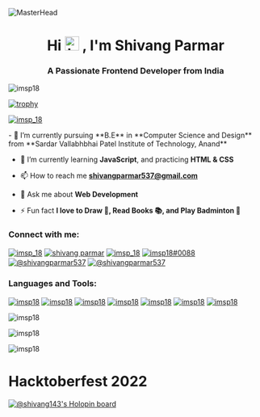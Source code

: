 ![MasterHead](https://media.discordapp.net/attachments/910374452032852009/1021436919558717580/Blue_Professional_Graphic_Designer_Profile_LinkedIn_Banner_.gif?width=1025&height=256)
<h1 align="center">Hi <img src="https://user-images.githubusercontent.com/1303154/88677602-1635ba80-d120-11ea-84d8-d263ba5fc3c0.gif" width="28px" height="28px" alt="hi">
, I'm Shivang Parmar</h1>
<h3 align="center">A Passionate Frontend Developer from India</h3>
<p align="left"> <img src="https://komarev.com/ghpvc/?username=imsp18&label=Profile%20views&color=0e75b6&style=flat" alt="imsp18" /> </p>

[![trophy](https://github-profile-trophy.vercel.app/?username=imsp18&theme=onedark)](https://github.com/imsp18/github-profile-trophy)

<p align="left"> <a href="https://twitter.com/imsp_18" target="blank"><img src="https://img.shields.io/twitter/follow/imsp_18?logo=twitter&style=for-the-badge" alt="imsp_18" /></a> </p>
- 🔭 I’m currently pursuing **B.E** in **Computer Science and Design** from **Sardar Vallabhbhai Patel Institute of Technology, Anand**

- 🌱 I’m currently learning **JavaScript**, and practicing **HTML & CSS**

- 📫 How to reach me **shivangparmar537@gmail.com**

- 💬 Ask me about **Web Development**  

- ⚡ Fun fact **I love to Draw 🎨, Read Books 📚, and Play Badminton 🏸**

<h3 align="left">Connect with me:</h3>
<p align="left">
<a href="https://twitter.com/imsp_18" target="blank"><img align="center" src="https://img.shields.io/badge/Twitter-1DA1F2?style=for-the-badge&logo=twitter&logoColor=white" alt="imsp_18" /></a>
<a href="https://linkedin.com/in/shivang-parmar" target="blank"><img align="center" src="https://img.shields.io/badge/LinkedIn-0077B5?style=for-the-badge&logo=linkedin&logoColor=white" alt="shivang parmar" /></a>
<a href="https://instagram.com/imsp_18" target="blank"><img align="center" src="https://img.shields.io/badge/Instagram-E4405F?style=for-the-badge&logo=instagram&logoColor=white" alt="imsp_18" /></a>
<a href="https://discord.gg/imsp18#0088" target="blank"><img align="center" src="https://img.shields.io/badge/Discord-5865F2?style=for-the-badge&logo=discord&logoColor=white" alt="imsp18#0088" /></a>
<a href="https://www.hackerrank.com/shivangparmar537" target="blank"><img align="center" src="https://img.shields.io/badge/-Hackerrank-2EC866?style=for-the-badge&logo=HackerRank&logoColor=white" alt="@shivangparmar537" /></a>
<a href="https://leetcode.com/Shivang143" target="blank"><img align="center" src="https://img.shields.io/badge/LeetCode-000000?style=for-the-badge&logo=LeetCode&logoColor=#d16c06" alt="@shivangparmar537" /></a>
</p>

<h3 align="left">Languages and Tools:</h3>
<p align="left">
<a href="https://www.w3schools.com/html/"><img align="center" src="https://img.shields.io/badge/html5-%23E34F26.svg?style=for-the-badge&logo=html5&logoColor=white" alt="imsp18" /></a>
<a href="https://www.w3schools.com/css/"><img align="center" src="https://img.shields.io/badge/css3-%231572B6.svg?style=for-the-badge&logo=css3&logoColor=white" alt="imsp18" /></a>
<a href="https://www.javascript.com/"><img align="center" src="https://img.shields.io/badge/javascript-%23323330.svg?style=for-the-badge&logo=javascript&logoColor=%23F7DF1E" alt="imsp18" /></a>
<a href="https://www.mysql.com/"><img align="center" src="https://img.shields.io/badge/mysql-%2300f.svg?style=for-the-badge&logo=mysql&logoColor=white" alt="imsp18" /></a>
<a href="https://www.python.org/><img align="center" src="https://img.shields.io/badge/python-3670A0?style=for-the-badge&logo=python&logoColor=ffdd54" alt="imsp18" /></a>
<a href="https://visualstudio.microsoft.com/"><img align="center" src="https://img.shields.io/badge/Visual%20Studio%20Code-0078d7.svg?style=for-the-badge&logo=visual-studio-code&logoColor=white" alt="imsp18" /></a>
<a href="https://git-scm.com/"><img align="center" src="https://img.shields.io/badge/git-%23F05033.svg?style=for-the-badge&logo=git&logoColor=white" alt="imsp18" /></a>
<a href="https://git-scm.com/"><img align="center" src="https://img.shields.io/badge/Canva-%2300C4CC.svg?style=for-the-badge&logo=Canva&logoColor=white" alt="imsp18" /></a>
</p>

<p><img align="left" src="https://github-readme-stats.vercel.app/api/top-langs?username=imsp18&show_icons=true&locale=en&layout=compact&theme=synthwave" alt="imsp18" /></p>
</br>
<p><img align="center" src="https://github-readme-stats.vercel.app/api?username=imsp18&show_icons=true&locale=en&theme=synthwave" alt="imsp18" /></p>

<p><img align="center" src="https://github-readme-streak-stats.herokuapp.com/?user=imsp18&&theme=synthwave" alt="imsp18" /></p>

# Hacktoberfest 2022

[![@shivang143's Holopin board](https://holopin.me/shivang143)](https://holopin.io/@shivang143)
